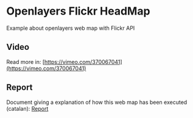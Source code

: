 # Openlayers Flickr HeadMap
Example about openlayers web map with Flickr API


## Video
Read more in: [https://vimeo.com/370067041](https://vimeo.com/370067041)


## Report
Document giving a explanation of how this web map has been executed (catalan): 
[Report](https://github.com/magipamies/Ol_FlickrHeadMap_example/blob/master/TFM_MagiPamiesSans.pdf)
